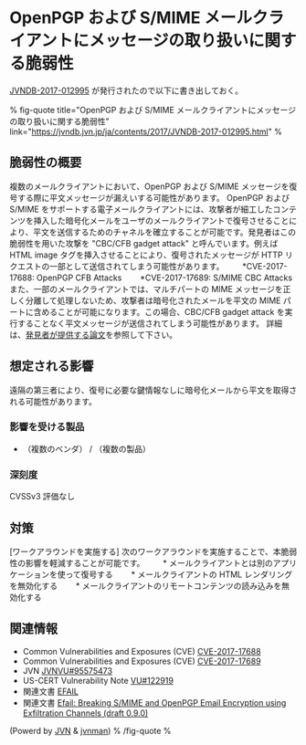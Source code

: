 # OpenPGP および S/MIME メールクライアントにメッセージの取り扱いに関する脆弱性

[JVNDB-2017-012995](https://jvndb.jvn.jp/ja/contents/2017/JVNDB-2017-012995.html "OpenPGP および S/MIME メールクライアントにメッセージの取り扱いに関する脆弱性") が発行されたので以下に書き出しておく。

% fig-quote title="OpenPGP および S/MIME メールクライアントにメッセージの取り扱いに関する脆弱性" link="https://jvndb.jvn.jp/ja/contents/2017/JVNDB-2017-012995.html" %
## 脆弱性の概要

複数のメールクライアントにおいて、OpenPGP および S/MIME メッセージを復号する際に平文メッセージが漏えいする可能性があります。  OpenPGP および S/MIME をサポートする電子メールクライアントには、攻撃者が細工したコンテンツを挿入した暗号化メールをユーザのメールクライアントで復号させることにより、平文を送信するためのチャネルを確立することが可能です。発見者はこの脆弱性を用いた攻撃を "CBC/CFB gadget attack" と呼んでいます。例えば HTML image タグを挿入させることにより、復号されたメッセージが HTTP リクエストの一部として送信されてしまう可能性があります。  　　*CVE-2017-17688: OpenPGP CFB Attacks 　　*CVE-2017-17689: S/MIME CBC Attacks  また、一部のメールクライアントでは、マルチパートの MIME メッセージを正しく分離して処理しないため、攻撃者は暗号化されたメールを平文の MIME パートに含めることが可能になります。この場合、CBC/CFB gadget attack を実行することなく平文メッセージが送信されてしまう可能性があります。  詳細は、<a href="https://efail.de/efail-attack-paper.pdf" target="blank">発見者が提供する論文</a>を参照して下さい。 

## 想定される影響

遠隔の第三者により、復号に必要な鍵情報なしに暗号化メールから平文を取得される可能性があります。

### 影響を受ける製品

- （複数のベンダ） / （複数の製品） 


### 深刻度

CVSSv3 評価なし

## 対策

[ワークアラウンドを実施する] 次のワークアラウンドを実施することで、本脆弱性の影響を軽減することが可能です。  　　* メールクライアントとは別のアプリケーションを使って復号する 　　* メールクライアントの HTML レンダリングを無効化する 　　* メールクライアントのリモートコンテンツの読み込みを無効化する

## 関連情報

- Common Vulnerabilities and Exposures (CVE) [CVE-2017-17688](https://cve.mitre.org/cgi-bin/cvename.cgi?name=CVE-2017-17688) 
- Common Vulnerabilities and Exposures (CVE) [CVE-2017-17689](https://cve.mitre.org/cgi-bin/cvename.cgi?name=CVE-2017-17689) 
- JVN [JVNVU#95575473](https://jvn.jp/vu/JVNVU95575473/) 
- US-CERT Vulnerability Note [VU#122919](https://www.kb.cert.org/vuls/id/122919) 
- 関連文書 [EFAIL](https://efail.de/) 
- 関連文書 [Efail: Breaking S/MIME and OpenPGP Email Encryption using Exfiltration Channels (draft 0.9.0)](https://efail.de/efail-attack-paper.pdf) 


(Powerd by [JVN](https://jvn.jp/) & [jvnman](https://github.com/spiegel-im-spiegel/jvnman "spiegel-im-spiegel/jvnman: JVN Vulnerability Data Management"))
% /fig-quote %
